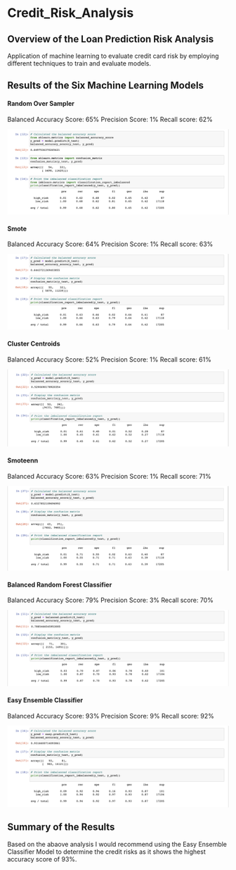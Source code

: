 # Credit_Risk_Analysis

## Overview of the Loan Prediction Risk Analysis
Application of machine learning to evaluate credit card risk by employing different techniques to train and evaluate models.

## Results of the Six Machine Learning Models

#### Random Over Sampler

Balanced Accuracy Score: 65%
Precision Score: 1%
Recall score: 62%

![Random Over Sampler](https://github.com/rtippana1/Credit_Risk_Analysis/blob/main/Images/Random%20Over%20Sampler.png)

#### Smote

Balanced Accuracy Score: 64%
Precision Score: 1%
Recall score: 63%

![Smote](https://github.com/rtippana1/Credit_Risk_Analysis/blob/main/Images/SMOTE%20Oversampling.png)

#### Cluster Centroids

Balanced Accuracy Score: 52%
Precision Score: 1%
Recall score: 61%

![Cluster Centroids](https://github.com/rtippana1/Credit_Risk_Analysis/blob/main/Images/Cluster%20Centroids.png)

#### Smoteenn

Balanced Accuracy Score: 63%
Precision Score: 1%
Recall score: 71%

![Smoteenn](https://github.com/rtippana1/Credit_Risk_Analysis/blob/main/Images/SMOTEENN%20.png)

#### Balanced Random Forest Classifier

Balanced Accuracy Score: 79%
Precision Score: 3%
Recall score: 70%

![Balanced Random Forest Classifier](https://github.com/rtippana1/Credit_Risk_Analysis/blob/main/Images/Balanced%20Random%20Forest%20Classifier.png)


#### Easy Ensemble Classifier

Balanced Accuracy Score: 93%
Precision Score: 9%
Recall score: 92%

![Easy Ensemble Classifier](https://github.com/rtippana1/Credit_Risk_Analysis/blob/main/Images/Easy%20Ensemble%20AdaBoost%20classifier.png)

## Summary of the Results

Based on the abaove analysis I would recommend using the Easy Ensemble Classifier Model to determine the credit risks as it shows the  highest accuracy score of 93%.


